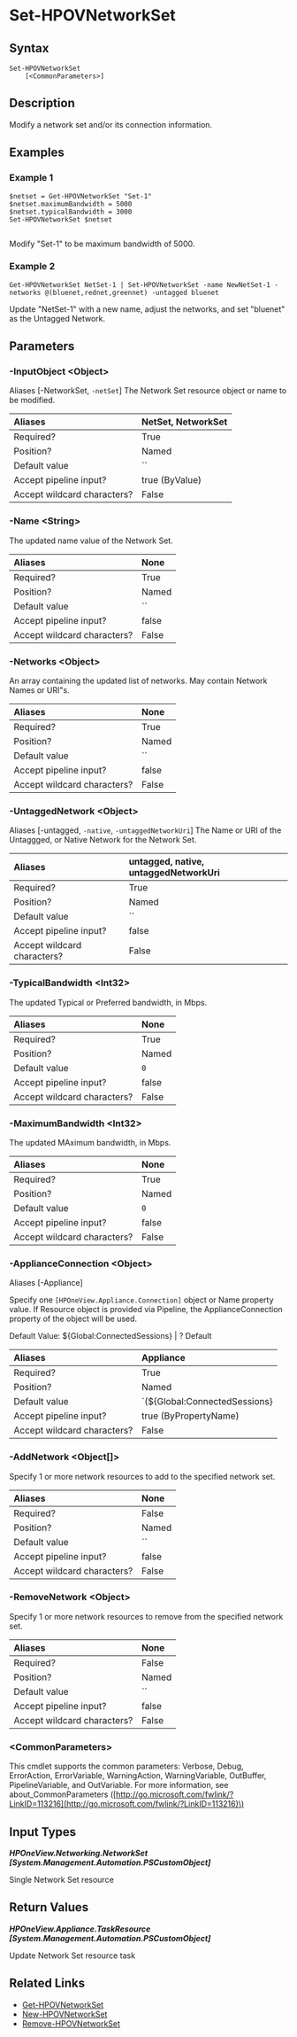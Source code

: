 ﻿---
description: Modify an existing network set.
---

# Set-HPOVNetworkSet

## Syntax

```text
Set-HPOVNetworkSet
    [<CommonParameters>]
```

## Description

Modify a network set and/or its connection information.

## Examples

###  Example 1 

```text
$netset = Get-HPOVNetworkSet "Set-1"
$netset.maximumBandwidth = 5000
$netset.typicalBandwidth = 3000
Set-HPOVNetworkSet $netset


```

Modify "Set-1" to be maximum bandwidth of 5000.

###  Example 2 

```text
Get-HPOVNetworkSet NetSet-1 | Set-HPOVNetworkSet -name NewNetSet-1 -networks @(bluenet,rednet,greennet) -untagged bluenet

```

Update "NetSet-1" with a new name, adjust the networks, and set "bluenet" as the Untagged Network.

## Parameters

### -InputObject &lt;Object&gt;

Aliases [-NetworkSet, `-netSet`]
The Network Set resource object or name to be modified.

| Aliases | NetSet, NetworkSet |
| :--- | :--- |
| Required? | True |
| Position? | Named |
| Default value | `` |
| Accept pipeline input? | true (ByValue) |
| Accept wildcard characters? | False |

### -Name &lt;String&gt;

The updated name value of the Network Set.

| Aliases | None |
| :--- | :--- |
| Required? | True |
| Position? | Named |
| Default value | `` |
| Accept pipeline input? | false |
| Accept wildcard characters? | False |

### -Networks &lt;Object&gt;

An array containing the updated list of networks.  May contain Network Names or URI"s.

| Aliases | None |
| :--- | :--- |
| Required? | True |
| Position? | Named |
| Default value | `` |
| Accept pipeline input? | false |
| Accept wildcard characters? | False |

### -UntaggedNetwork &lt;Object&gt;

Aliases [-untagged, `-native`, `-untaggedNetworkUri`]
The Name or URI of the Untaggged, or Native Network for the Network Set.

| Aliases | untagged, native, untaggedNetworkUri |
| :--- | :--- |
| Required? | True |
| Position? | Named |
| Default value | `` |
| Accept pipeline input? | false |
| Accept wildcard characters? | False |

### -TypicalBandwidth &lt;Int32&gt;

The updated Typical or Preferred bandwidth, in Mbps.

| Aliases | None |
| :--- | :--- |
| Required? | True |
| Position? | Named |
| Default value | `0` |
| Accept pipeline input? | false |
| Accept wildcard characters? | False |

### -MaximumBandwidth &lt;Int32&gt;

The updated MAximum bandwidth, in Mbps.

| Aliases | None |
| :--- | :--- |
| Required? | True |
| Position? | Named |
| Default value | `0` |
| Accept pipeline input? | false |
| Accept wildcard characters? | False |

### -ApplianceConnection &lt;Object&gt;

Aliases [-Appliance]

Specify one `[HPOneView.Appliance.Connection]` object or Name property value. If Resource object is provided via Pipeline, the ApplianceConnection property of the object will be used.

Default Value: ${Global:ConnectedSessions} | ? Default

| Aliases | Appliance |
| :--- | :--- |
| Required? | True |
| Position? | Named |
| Default value | `(${Global:ConnectedSessions} | ? Default)` |
| Accept pipeline input? | true (ByPropertyName) |
| Accept wildcard characters? | False |

### -AddNetwork &lt;Object[]&gt;

Specify 1 or more network resources to add to the specified network set.

| Aliases | None |
| :--- | :--- |
| Required? | False |
| Position? | Named |
| Default value | `` |
| Accept pipeline input? | false |
| Accept wildcard characters? | False |

### -RemoveNetwork &lt;Object&gt;

Specify 1 or more network resources to remove from the specified network set.

| Aliases | None |
| :--- | :--- |
| Required? | False |
| Position? | Named |
| Default value | `` |
| Accept pipeline input? | false |
| Accept wildcard characters? | False |

### &lt;CommonParameters&gt;

This cmdlet supports the common parameters: Verbose, Debug, ErrorAction, ErrorVariable, WarningAction, WarningVariable, OutBuffer, PipelineVariable, and OutVariable. For more information, see about\_CommonParameters \([http://go.microsoft.com/fwlink/?LinkID=113216](http://go.microsoft.com/fwlink/?LinkID=113216)\)

## Input Types

_**HPOneView.Networking.NetworkSet [System.Management.Automation.PSCustomObject]**_

Single Network Set resource


## Return Values

_**HPOneView.Appliance.TaskResource [System.Management.Automation.PSCustomObject]**_

Update Network Set resource task

## Related Links

* [Get-HPOVNetworkSet](get-hpovnetworkset.md)
* [New-HPOVNetworkSet](new-hpovnetworkset.md)
* [Remove-HPOVNetworkSet](remove-hpovnetworkset.md)
